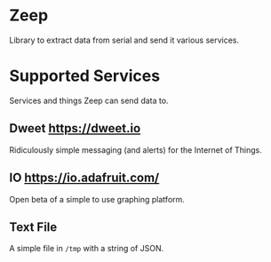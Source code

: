# Zeep
Library to extract data from serial and send it various services.

# Supported Services
Services and things Zeep can send data to.

## Dweet https://dweet.io
Ridiculously simple messaging (and alerts) for the Internet of Things.

## IO https://io.adafruit.com/
Open beta of a simple to use graphing platform.

## Text File
A simple file in ```/tmp``` with a string of JSON.
